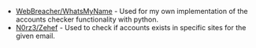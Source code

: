 - [WebBreacher/WhatsMyName](https://github.com/WebBreacher/WhatsMyName/blob/main/wmn-data.json) - Used for my own implementation of the accounts checker functionality with python.
- [N0rz3/Zehef](https://github.com/N0rz3/Zehef/) - Used to check if accounts exists in specific sites for the given email.